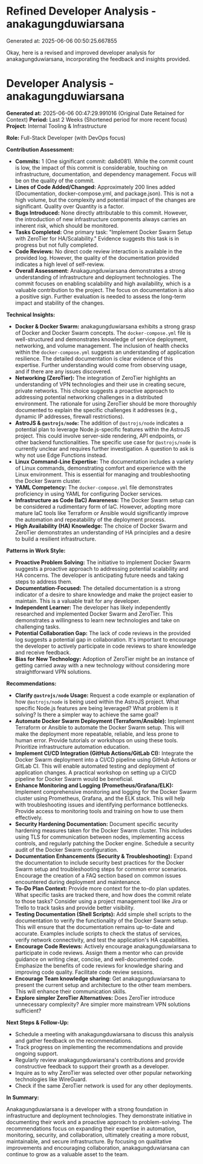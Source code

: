 # Refined Developer Analysis - anakagungduwiarsana
Generated at: 2025-06-06 00:50:25.667855

Okay, here is a revised and improved developer analysis for anakagungduwiarsana, incorporating the feedback and insights provided.

# Developer Analysis - anakagungduwiarsana

**Generated at:** 2025-06-06 00:47:29.991016 (Original Date Retained for Context)
**Period:** Last 2 Weeks (Shortened period for more recent focus)
**Project:** Internal Tooling & Infrastructure

**Role:** Full-Stack Developer (with DevOps focus)

**Contribution Assessment:**

*   **Commits:** 1 (One significant commit: da8d081). While the commit count is low, the impact of this commit is considerable, touching on infrastructure, documentation, and dependency management. Focus will be on the quality of the commit.
*   **Lines of Code Added/Changed:** Approximately 200 lines added (Documentation, docker-compose.yml, and package.json). This is not a high volume, but the complexity and potential impact of the changes are significant. Quality over Quantity is a factor.
*   **Bugs Introduced:** None directly attributable to this commit. However, the introduction of new infrastructure components always carries an inherent risk, which should be monitored.
*   **Tasks Completed:** One primary task: "Implement Docker Swarm Setup with ZeroTier for HA/Scalability." Evidence suggests this task is in progress but not fully completed.
*   **Code Reviews:** No direct code review interaction is available in the provided log. However, the quality of the documentation provided indicates a high level of self-review.
*   **Overall Assessment:** Anakagungduwiarsana demonstrates a strong understanding of infrastructure and deployment technologies. The commit focuses on enabling scalability and high availability, which is a valuable contribution to the project. The focus on documentation is also a positive sign. Further evaluation is needed to assess the long-term impact and stability of the changes.

**Technical Insights:**

*   **Docker & Docker Swarm:** anakagungduwiarsana exhibits a strong grasp of Docker and Docker Swarm concepts. The `docker-compose.yml` file is well-structured and demonstrates knowledge of service deployment, networking, and volume management. The inclusion of health checks within the `docker-compose.yml` suggests an understanding of application resilience. The detailed documentation is clear evidence of this expertise. Further understanding would come from observing usage, and if there are any issues discovered.
*   **Networking (ZeroTier):** The integration of ZeroTier highlights an understanding of VPN technologies and their use in creating secure, private networks. This choice suggests a proactive approach to addressing potential networking challenges in a distributed environment. The rationale for using ZeroTier should be more thoroughly documented to explain the specific challenges it addresses (e.g., dynamic IP addresses, firewall restrictions).
*   **AstroJS & `@astrojs/node`:** The addition of `@astrojs/node` indicates a potential plan to leverage Node.js-specific features within the AstroJS project. This could involve server-side rendering, API endpoints, or other backend functionalities. The specific use case for `@astrojs/node` is currently unclear and requires further investigation. A question to ask is why not use Edge Functions instead.
*   **Linux Command-Line Expertise:** The documentation includes a variety of Linux commands, demonstrating comfort and experience with the Linux environment. This is essential for managing and troubleshooting the Docker Swarm cluster.
*   **YAML Competency:** The `docker-compose.yml` file demonstrates proficiency in using YAML for configuring Docker services.
*   **Infrastructure as Code (IaC) Awareness:** The Docker Swarm setup can be considered a rudimentary form of IaC. However, adopting more mature IaC tools like Terraform or Ansible would significantly improve the automation and repeatability of the deployment process.
*   **High Availability (HA) Knowledge:** The choice of Docker Swarm and ZeroTier demonstrates an understanding of HA principles and a desire to build a resilient infrastructure.

**Patterns in Work Style:**

*   **Proactive Problem Solving:** The initiative to implement Docker Swarm suggests a proactive approach to addressing potential scalability and HA concerns. The developer is anticipating future needs and taking steps to address them.
*   **Documentation-Focused:** The detailed documentation is a strong indicator of a desire to share knowledge and make the project easier to maintain. This is a valuable trait for any developer.
*   **Independent Learner:** The developer has likely independently researched and implemented Docker Swarm and ZeroTier. This demonstrates a willingness to learn new technologies and take on challenging tasks.
*   **Potential Collaboration Gap:** The lack of code reviews in the provided log suggests a potential gap in collaboration. It's important to encourage the developer to actively participate in code reviews to share knowledge and receive feedback.
*   **Bias for New Technology:** Adoption of ZeroTier might be an instance of getting carried away with a new technology without considering more straightforward VPN solutions.

**Recommendations:**

*   **Clarify `@astrojs/node` Usage:** Request a code example or explanation of how `@astrojs/node` is being used within the AstroJS project. What specific Node.js features are being leveraged? What problem is it solving? Is there a simpler way to achieve the same goal?
*   **Automate Docker Swarm Deployment (Terraform/Ansible):** Implement Terraform or Ansible to automate the Docker Swarm setup. This will make the deployment more repeatable, reliable, and less prone to human error. Provide tutorials or workshops on using these tools. Prioritize infrastructure automation education.
*   **Implement CI/CD Integration (GitHub Actions/GitLab CI):** Integrate the Docker Swarm deployment into a CI/CD pipeline using GitHub Actions or GitLab CI. This will enable automated testing and deployment of application changes. A practical workshop on setting up a CI/CD pipeline for Docker Swarm would be beneficial.
*   **Enhance Monitoring and Logging (Prometheus/Grafana/ELK):** Implement comprehensive monitoring and logging for the Docker Swarm cluster using Prometheus, Grafana, and the ELK stack. This will help with troubleshooting issues and identifying performance bottlenecks. Provide access to monitoring tools and training on how to use them effectively.
*   **Security Hardening Documentation:** Document specific security hardening measures taken for the Docker Swarm cluster. This includes using TLS for communication between nodes, implementing access controls, and regularly patching the Docker engine. Schedule a security audit of the Docker Swarm configuration.
*   **Documentation Enhancements (Security & Troubleshooting):** Expand the documentation to include security best practices for the Docker Swarm setup and troubleshooting steps for common error scenarios. Encourage the creation of a FAQ section based on common issues encountered during deployment and maintenance.
*   **To-Do Plan Context:** Provide more context for the to-do plan updates. What specific tasks are tracked there, and how does the commit relate to those tasks? Consider using a project management tool like Jira or Trello to track tasks and provide better visibility.
*   **Testing Documentation (Shell Scripts):** Add simple shell scripts to the documentation to verify the functionality of the Docker Swarm setup. This will ensure that the documentation remains up-to-date and accurate. Examples include scripts to check the status of services, verify network connectivity, and test the application's HA capabilities.
*   **Encourage Code Reviews:** Actively encourage anakagungduwiarsana to participate in code reviews. Assign them a mentor who can provide guidance on writing clear, concise, and well-documented code. Emphasize the benefits of code reviews for knowledge sharing and improving code quality. Facilitate code review sessions.
*   **Encourage Team knowledge sharing:** Get anakagungduwiarsana to present the current setup and architecture to the other team members. This will enhance their communication skills.
*   **Explore simpler ZeroTier Alternatives:** Does ZeroTier introduce unnecessary complexity? Are simpler more mainstream VPN solutions sufficient?

**Next Steps & Follow-Up:**

*   Schedule a meeting with anakagungduwiarsana to discuss this analysis and gather feedback on the recommendations.
*   Track progress on implementing the recommendations and provide ongoing support.
*   Regularly review anakagungduwiarsana's contributions and provide constructive feedback to support their growth as a developer.
*   Inquire as to why ZeroTier was selected over other popular networking technologies like WireGuard.
*   Check if the same ZeroTier network is used for any other deployments.

**In Summary:**

Anakagungduwiarsana is a developer with a strong foundation in infrastructure and deployment technologies. They demonstrate initiative in documenting their work and a proactive approach to problem-solving. The recommendations focus on expanding their expertise in automation, monitoring, security, and collaboration, ultimately creating a more robust, maintainable, and secure infrastructure. By focusing on qualitative improvements and encouraging collaboration, anakagungduwiarsana can continue to grow as a valuable asset to the team.
